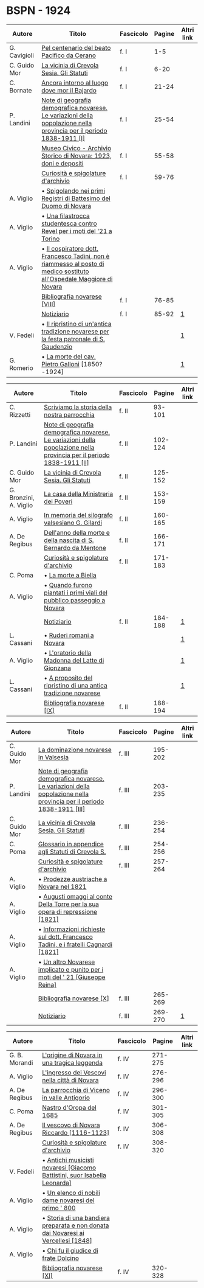 # BSPN - 1924

| Autore       | Titolo                                                                                                                                                                     | Fascicolo | Pagine | Altri link                                             |
|--------------|----------------------------------------------------------------------------------------------------------------------------------------------------------------------------|-----------|--------|--------------------------------------------------------|
| G. Cavigioli | [Pel centenario del beato Pacifico da Cerano](https://en.calameo.com/read/0072607357bc07b1a2ffb)                                                                           | f. I      | 1-5    |                                                        |
| C. Guido Mor | [La vicinia di Crevola Sesia. Gli Statuti](https://en.calameo.com/read/0072607357bc07b1a2ffb)                                                                              | f. I      | 6-20   |                                                        |
| C. Bornate   | [Ancora intorno al luogo dove mor il Bajardo](https://en.calameo.com/read/0072607357bc07b1a2ffb)                                                                           | f. I      | 21-24  |                                                        |
| P. Landini   | [Note di geografia demografica novarese. Le variazioni della popolazione nella provincia per il periodo 1838-1911 [I]](https://en.calameo.com/read/0072607357bc07b1a2ffb)  | f. I      | 25-54  |                                                        |
|              | [Museo Civico - Archivio Storico di Novara: 1923, doni e depositi](https://en.calameo.com/read/0072607357bc07b1a2ffb)                                                      | f. I      | 55-58  |                                                        |
|              | [Curiosità e spigolature d'archivio](https://en.calameo.com/read/0072607357bc07b1a2ffb)                                                                                    | f. I      | 59-76  |                                                        |
| A. Viglio    | • [Spigolando nei primi Registri di Battesimo del Duomo di Novara](https://en.calameo.com/read/0072607357bc07b1a2ffb)                                                      |           |        |                                                        |
| A. Viglio    | • [Una filastrocca studentesca contro Revel per i moti del '21 a Torino](https://en.calameo.com/read/0072607357bc07b1a2ffb)                                                |           |        |                                                        |
| A. Viglio    | • [Il cospiratore dott. Francesco Tadini, non è riammesso al posto di medico sostituto all'Ospedale Maggiore di Novara](https://en.calameo.com/read/0072607357bc07b1a2ffb) |           |        |                                                        |
|              | [Bibliografia novarese [VIII]](https://en.calameo.com/read/0072607357bc07b1a2ffb)                                                                                          | f. I      | 76-85  |                                                        |
|              | [Notiziario](http://www.ssno.it/BSPNo/bspn_not24.html#241)                                                                                                                 | f. I      | 85-92  | [1](https://en.calameo.com/read/0072607357bc07b1a2ffb) |
| V. Fedeli    | • [Il ripristino di un'antica tradizione novarese per la festa patronale di S. Gaudenzio](http://www.ssno.it/BSPNo/bspn_not24.html#trad)                                   |           |        | [1](https://en.calameo.com/read/0072607357bc07b1a2ffb) |
| G. Romerio   | • [La morte del cav. Pietro Galloni](http://www.ssno.it/BSPNo/bspn_not24.html#gall) [1850?-1924]                                                                           |           |        | [1](https://en.calameo.com/read/0072607357bc07b1a2ffb) |

| Autore                 | Titolo                                                                                                                                                                     | Fascicolo | Pagine  | Altri link                                             |
|------------------------|----------------------------------------------------------------------------------------------------------------------------------------------------------------------------|-----------|---------|--------------------------------------------------------|
| C. Rizzetti            | [Scriviamo la storia della nostra parrocchia](https://en.calameo.com/read/0072607355358e2ae853d)                                                                           | f. II     | 93-101  |                                                        |
| P. Landini             | [Note di geografia demografica novarese. Le variazioni della popolazione nella provincia per il periodo 1838-1911 [II]](https://en.calameo.com/read/0072607355358e2ae853d) | f. II     | 102-124 |                                                        |
| C. Guido Mor           | [La vicinia di Crevola Sesia. Gli Statuti](https://en.calameo.com/read/0072607355358e2ae853d)                                                                              | f. II     | 125-152 |                                                        |
| G. Bronzini, A. Viglio | [La casa della Ministreria dei Poveri](https://en.calameo.com/read/0072607355358e2ae853d)                                                                                  | f. II     | 153-159 |                                                        |
| A. Viglio              | [In memoria del silografo valsesiano G. Gilardi](https://en.calameo.com/read/0072607355358e2ae853d)                                                                        | f. II     | 160-165 |                                                        |
| A. De Regibus          | [Dell'anno della morte e della nascita di S. Bernardo da Mentone](https://en.calameo.com/read/0072607355358e2ae853d)                                                       | f. II     | 166-171 |                                                        |
|                        | [Curiosità e spigolature d'archivio](https://en.calameo.com/read/0072607355358e2ae853d)                                                                                    | f. II     | 171-183 |                                                        |
| C. Poma                | • [La morte a Biella](https://en.calameo.com/read/0072607355358e2ae853d)                                                                                                   |           |         |                                                        |
| A. Viglio              | • [Quando furono piantati i primi viali del pubblico passeggio a Novara](https://en.calameo.com/read/0072607355358e2ae853d)                                                |           |         |                                                        |
|                        | [Notiziario](http://www.ssno.it/BSPNo/bspn_not24.html#242)                                                                                                                 | f. II     | 184-188 | [1](https://en.calameo.com/read/0072607355358e2ae853d) |
| L. Cassani             | • [Ruderi romani a Novara](http://www.ssno.it/BSPNo/bspn_not24.html#rude)                                                                                                  |           |         | [1](https://en.calameo.com/read/0072607355358e2ae853d) |
| A. Viglio              | • [L'oratorio della Madonna del Latte di Gionzana](http://www.ssno.it/BSPNo/bspn_not24.html#gion)                                                                          |           |         | [1](https://en.calameo.com/read/0072607355358e2ae853d) |
| L. Cassani             | • [A proposito del ripristino di una antica tradizione novarese](http://www.ssno.it/BSPNo/bspn_not24.html#tra2)                                                            |           |         | [1](https://en.calameo.com/read/0072607355358e2ae853d) |
|                        | [Bibliografia novarese [IX]](https://en.calameo.com/read/0072607355358e2ae853d)                                                                                            | f. II     | 188-194 |                                                        |

| Autore       | Titolo                                                                                                                                                                      | Fascicolo | Pagine  | Altri link                                             |
|--------------|-----------------------------------------------------------------------------------------------------------------------------------------------------------------------------|-----------|---------|--------------------------------------------------------|
| C. Guido Mor | [La dominazione novarese in Valsesia](https://en.calameo.com/read/0072607353165c6ea881d)                                                                                    | f. III    | 195-202 |                                                        |
| P. Landini   | [Note di geografia demografica novarese. Le variazioni della popolazione nella provincia per il periodo 1838-1911 [III]](https://en.calameo.com/read/0072607353165c6ea881d) | f. III    | 203-235 |                                                        |
| C. Guido Mor | [La vicinia di Crevola Sesia. Gli Statuti](https://en.calameo.com/read/0072607353165c6ea881d)                                                                               | f. III    | 236-254 |                                                        |
| C. Poma      | [Glossario in appendice agli Statuti di Crevola S.](https://en.calameo.com/read/0072607353165c6ea881d)                                                                      | f. III    | 254-256 |                                                        |
|              | [Curiosità e spigolature d'archivio](https://en.calameo.com/read/0072607353165c6ea881d)                                                                                     | f. III    | 257-264 |                                                        |
| A. Viglio    | • [Prodezze austriache a Novara nel 1821](https://en.calameo.com/read/0072607353165c6ea881d)                                                                                |           |         |                                                        |
| A. Viglio    | • [Augusti omaggi al conte Della Torre per la sua opera di repressione [1821]](https://en.calameo.com/read/0072607353165c6ea881d)                                           |           |         |                                                        |
| A. Viglio    | • [Informazioni richieste sul dott. Francesco Tadini, e i fratelli Cagnardi [1821]](https://en.calameo.com/read/0072607353165c6ea881d)                                      |           |         |                                                        |
| A. Viglio    | • [Un altro Novarese implicato e punito per i moti del ' 21 [Giuseppe Reina]](https://en.calameo.com/read/0072607353165c6ea881d)                                            |           |         |                                                        |
|              | [Bibliografia novarese [X]](https://en.calameo.com/read/0072607353165c6ea881d)                                                                                              | f. III    | 265-269 |                                                        |
|              | [Notiziario](http://www.ssno.it/BSPNo/bspn_not24.html#243)                                                                                                                  | f. III    | 269-270 | [1](https://en.calameo.com/read/0072607353165c6ea881d) |

| Autore        | Titolo                                                                                                                                 | Fascicolo | Pagine  | Altri link |
|---------------|----------------------------------------------------------------------------------------------------------------------------------------|-----------|---------|------------|
| G. B. Morandi | [L'origine di Novara in una tragica leggenda](https://en.calameo.com/read/007260735628787b2a32b)                                       | f. IV     | 271-275 |            |
| A. Viglio     | [L'ingresso dei Vescovi nella città di Novara](https://en.calameo.com/read/007260735628787b2a32b)                                      | f. IV     | 276-296 |            |
| A. De Regibus | [La parrocchia di Viceno in valle Antigorio](https://en.calameo.com/read/007260735628787b2a32b)                                        | f. IV     | 296-300 |            |
| C. Poma       | [Nastro d'Oropa del 1685](https://en.calameo.com/read/007260735628787b2a32b)                                                           | f. IV     | 301-305 |            |
| A. De Regibus | [Il vescovo di Novara Riccardo [1116-1123]](https://en.calameo.com/read/007260735628787b2a32b)                                         | f. IV     | 306-308 |            |
|               | [Curiosità e spigolature d'archivio](https://en.calameo.com/read/007260735628787b2a32b)                                                | f. IV     | 308-320 |            |
| V. Fedeli     | • [Antichi musicisti novaresi [Giacomo Battistini, suor Isabella Leonarda]](https://en.calameo.com/read/007260735628787b2a32b)         |           |         |            |
| A. Viglio     | • [Un elenco di nobili dame novaresi del primo ' 800](https://en.calameo.com/read/007260735628787b2a32b)                               |           |         |            |
| A. Viglio     | • [Storia di una bandiera preparata e non donata dai Novaresi ai Vercellesi [1848]](https://en.calameo.com/read/007260735628787b2a32b) |           |         |            |
| A. Viglio     | • [Chi fu il giudice di frate Dolcino](https://en.calameo.com/read/007260735628787b2a32b)                                              |           |         |            |
|               | [Bibliografia novarese [XI]](https://en.calameo.com/read/007260735628787b2a32b)                                                        | f. IV     | 320-328 |            |
